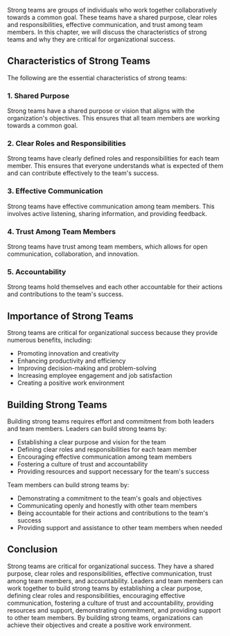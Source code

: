 
Strong teams are groups of individuals who work together collaboratively towards a common goal. These teams have a shared purpose, clear roles and responsibilities, effective communication, and trust among team members. In this chapter, we will discuss the characteristics of strong teams and why they are critical for organizational success.

Characteristics of Strong Teams
-------------------------------

The following are the essential characteristics of strong teams:

### 1. Shared Purpose

Strong teams have a shared purpose or vision that aligns with the organization's objectives. This ensures that all team members are working towards a common goal.

### 2. Clear Roles and Responsibilities

Strong teams have clearly defined roles and responsibilities for each team member. This ensures that everyone understands what is expected of them and can contribute effectively to the team's success.

### 3. Effective Communication

Strong teams have effective communication among team members. This involves active listening, sharing information, and providing feedback.

### 4. Trust Among Team Members

Strong teams have trust among team members, which allows for open communication, collaboration, and innovation.

### 5. Accountability

Strong teams hold themselves and each other accountable for their actions and contributions to the team's success.

Importance of Strong Teams
--------------------------

Strong teams are critical for organizational success because they provide numerous benefits, including:

* Promoting innovation and creativity
* Enhancing productivity and efficiency
* Improving decision-making and problem-solving
* Increasing employee engagement and job satisfaction
* Creating a positive work environment

Building Strong Teams
---------------------

Building strong teams requires effort and commitment from both leaders and team members. Leaders can build strong teams by:

* Establishing a clear purpose and vision for the team
* Defining clear roles and responsibilities for each team member
* Encouraging effective communication among team members
* Fostering a culture of trust and accountability
* Providing resources and support necessary for the team's success

Team members can build strong teams by:

* Demonstrating a commitment to the team's goals and objectives
* Communicating openly and honestly with other team members
* Being accountable for their actions and contributions to the team's success
* Providing support and assistance to other team members when needed

Conclusion
----------

Strong teams are critical for organizational success. They have a shared purpose, clear roles and responsibilities, effective communication, trust among team members, and accountability. Leaders and team members can work together to build strong teams by establishing a clear purpose, defining clear roles and responsibilities, encouraging effective communication, fostering a culture of trust and accountability, providing resources and support, demonstrating commitment, and providing support to other team members. By building strong teams, organizations can achieve their objectives and create a positive work environment.
